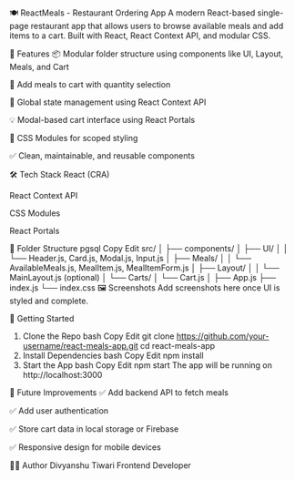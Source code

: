 🍽️ ReactMeals - Restaurant Ordering App
A modern React-based single-page restaurant app that allows users to browse available meals and add items to a cart. Built with React, React Context API, and modular CSS.

🚀 Features
📦 Modular folder structure using components like UI, Layout, Meals, and Cart

🎯 Add meals to cart with quantity selection

🧠 Global state management using React Context API

💡 Modal-based cart interface using React Portals

🎨 CSS Modules for scoped styling

✅ Clean, maintainable, and reusable components

🛠️ Tech Stack
React (CRA)

React Context API

CSS Modules

React Portals

📁 Folder Structure
pgsql
Copy
Edit
src/
│
├── components/
│   ├── UI/
│   │   └── Header.js, Card.js, Modal.js, Input.js
│   ├── Meals/
│   │   └── AvailableMeals.js, MealItem.js, MealItemForm.js
│   ├── Layout/
│   │   └── MainLayout.js (optional)
│   └── Carts/
│       └── Cart.js
│
├── App.js
├── index.js
└── index.css
🖼️ Screenshots
Add screenshots here once UI is styled and complete.

🧩 Getting Started
1. Clone the Repo
bash
Copy
Edit
git clone https://github.com/your-username/react-meals-app.git
cd react-meals-app
2. Install Dependencies
bash
Copy
Edit
npm install
3. Start the App
bash
Copy
Edit
npm start
The app will be running on http://localhost:3000

📌 Future Improvements
✅ Add backend API to fetch meals

✅ Add user authentication

✅ Store cart data in local storage or Firebase

✅ Responsive design for mobile devices

🙋‍♂️ Author
Divyanshu Tiwari
Frontend Developer

